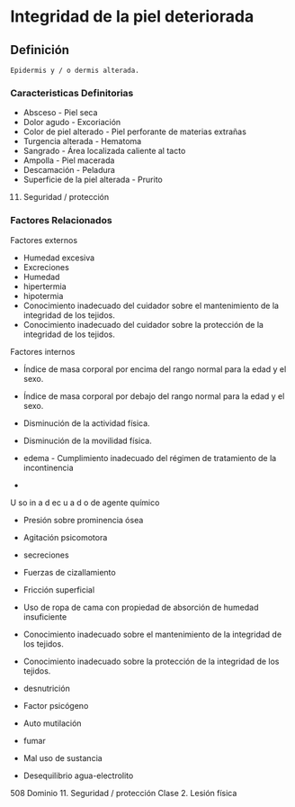 # Integridad de la piel deteriorada
## Definición
	Epidermis y / o dermis alterada.

### Caracteristicas Definitorias
- Absceso  - Piel seca  
- Dolor agudo  - Excoriación  
- Color de piel alterado  - Piel perforante de materias 
extrañas  
- Turgencia alterada  - Hematoma  
- Sangrado  - Área localizada caliente al 
tacto  
- Ampolla  - Piel macerada  
- Descamación  - Peladura  
- Superficie de la piel alterada  - Prurito  
 
 
 
 
 
 
 
 
 
 11. Seguridad / protección

### Factores Relacionados
Factores externos   
- Humedad excesiva   
- Excreciones   
- Humedad   
- hipertermia   
- hipotermia   
- Conocimiento inadecuado del 
cuidador sobre el mantenimiento 
de la integridad de los tejidos.   
- Conocimiento inadecuado del 
cuidador sobre la protección de 
la integridad de los tejidos.  
 
Factores internos   
- Índice de masa corporal por 
encima del rango normal para 
la edad y el sexo.   
- Índice de masa corporal por 
debajo del rango normal para 
la edad y el sexo.   
- Disminución de la actividad física.   
- Disminución de la movilidad física.   
- edema   - Cumplimiento inadecuado del 
régimen de tratamiento de la 
incontinencia  
 
 
 
 
- 
U
so 
in
a
d
ec
u
a
d
o de agente químico   
- Presión sobre prominencia ósea   
- Agitación psicomotora   
- secreciones   
- Fuerzas de cizallamiento   
- Fricción superficial   
- Uso de ropa de cama con 
propiedad de absorción de 
humedad insuficiente  
 
 
 - Conocimiento inadecuado 
sobre el mantenimiento de 
la integridad de los tejidos.   
- Conocimiento inadecuado sobre la 
protección de la integridad de 
los tejidos.   
- desnutrición   
- Factor psicógeno   
- Auto mutilación   
- fumar   
- Mal uso de sustancia   
- Desequilibrio agua-electrolito  
 
 
508 
Dominio 11. Seguridad / protección  Clase 2. Lesión física

